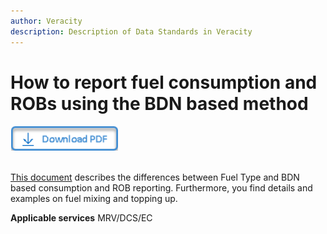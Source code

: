 ```yaml
---
author: Veracity
description: Description of Data Standards in Veracity
---
```


# How to report fuel consumption and ROBs using the BDN based method

<a href="https://veracitycdnprod.blob.core.windows.net/developer/veracitystatic/ovd/BDN%20based%20reporting%20in%20OVD.pdf" download>
    <img src="assets/download.png" alt="Download PDF" height="40">
  </a>
  <br>
  <br>

[This document](https://veracitycdnprod.blob.core.windows.net/developer/veracitystatic/ovd/BDN%20based%20reporting%20in%20OVD.pdf) describes the differences between Fuel Type and BDN based consumption and ROB reporting. Furthermore, you find details and examples on fuel mixing and topping up.


**Applicable services**
MRV/DCS/EC
